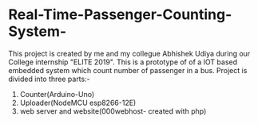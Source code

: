 # Real-Time-Passenger-Counting-System-
This  project is created by me and my collegue Abhishek Udiya during our College internship "ELITE 2019".
This is a prototype of of  a IOT based embedded system which count number of passenger in a bus. 
Project is divided into three parts:-
1. Counter(Arduino-Uno)
2. Uploader(NodeMCU esp8266-12E)
3. web server and website(000webhost- created with php)

